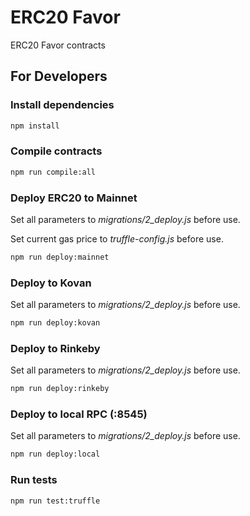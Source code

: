 # ERC20 Favor
ERC20 Favor contracts

## For Developers

### Install dependencies

```sh
npm install
```

### Compile contracts

```sh
npm run compile:all
```

### Deploy ERC20 to Mainnet

Set all parameters to *migrations/2_deploy.js* before use.

Set current gas price to *truffle-config.js* before use.

```sh
npm run deploy:mainnet
```

### Deploy to Kovan

Set all parameters to *migrations/2_deploy.js* before use.

```sh
npm run deploy:kovan
```

### Deploy to Rinkeby

Set all parameters to *migrations/2_deploy.js* before use.

```sh
npm run deploy:rinkeby
```

### Deploy to local RPC (:8545)

Set all parameters to *migrations/2_deploy.js* before use.

```sh
npm run deploy:local
```

### Run tests

```sh
npm run test:truffle
```
